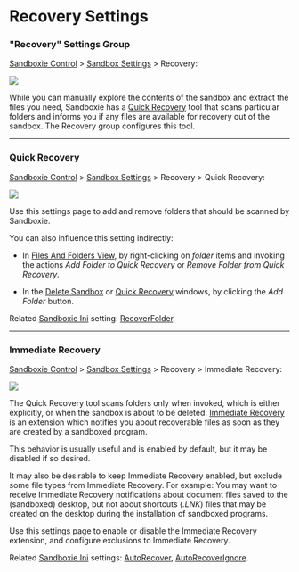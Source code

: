 # Recovery Settings

### "Recovery" Settings Group

[Sandboxie Control](SandboxieControl) > [Sandbox Settings](SandboxSettings) > Recovery:

![](https://xanasoft.com/wp-content/uploads/2020/10/RecoverySettings.png)

While you can manually explore the contents of the sandbox and extract the files you need, Sandboxie has a [Quick Recovery](QuickRecovery) tool that scans particular folders and informs you if any files are available for recovery out of the sandbox. The Recovery group configures this tool.

* * *

### Quick Recovery

[Sandboxie Control](SandboxieControl) > [Sandbox Settings](SandboxSettings) > Recovery > Quick Recovery:

![](https://xanasoft.com/wp-content/uploads/2020/10/QuickRecoverySettings.png)

Use this settings page to add and remove folders that should be scanned by Sandboxie.

You can also influence this setting indirectly:


*   In [Files And Folders View](FilesAndFoldersView), by right-clicking on _folder_ items and invoking the actions _Add Folder to Quick Recovery_ or _Remove Folder from Quick Recovery_.


*   In the [Delete Sandbox](DeleteSandbox) or [Quick Recovery](QuickRecovery) windows, by clicking the _Add Folder_ button.


Related [Sandboxie Ini](SandboxieIni) setting: [RecoverFolder](RecoverFolder).

* * *

### Immediate Recovery

[Sandboxie Control](SandboxieControl) > [Sandbox Settings](SandboxSettings) > Recovery > Immediate Recovery:

![](https://xanasoft.com/wp-content/uploads/2020/10/ImmediateRecoverySettings.png)

The Quick Recovery tool scans folders only when invoked, which is either explicitly, or when the sandbox is about to be deleted. [Immediate Recovery](ImmediateRecovery) is an extension which notifies you about recoverable files as soon as they are created by a sandboxed program.

This behavior is usually useful and is enabled by default, but it may be disabled if so desired.

It may also be desirable to keep Immediate Recovery enabled, but exclude some file types from Immediate Recovery. For example: You may want to receive Immediate Recovery notifications about document files saved to the (sandboxed) desktop, but not about shortcuts (_.LNK_) files that may be created on the desktop during the installation of sandboxed programs.

Use this settings page to enable or disable the Immediate Recovery extension, and configure exclusions to Immediate Recovery.

Related [Sandboxie Ini](SandboxieIni) settings: [AutoRecover](AutoRecover), [AutoRecoverIgnore](AutoRecoverIgnore).